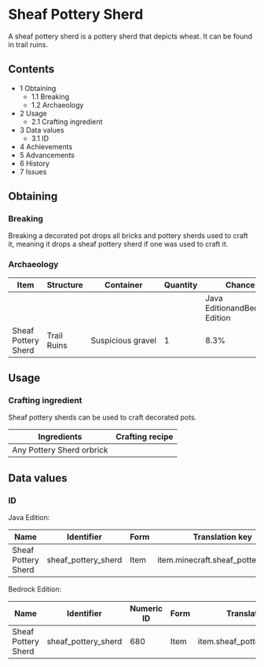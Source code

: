 # Sheaf Pottery Sherd
A sheaf pottery sherd is a pottery sherd that depicts wheat. It can be found in trail ruins.

## Contents
- 1 Obtaining
	- 1.1 Breaking
	- 1.2 Archaeology
- 2 Usage
	- 2.1 Crafting ingredient
- 3 Data values
	- 3.1 ID
- 4 Achievements
- 5 Advancements
- 6 History
- 7 Issues

## Obtaining
### Breaking
Breaking a decorated pot drops all bricks and pottery sherds used to craft it, meaning it drops a sheaf pottery sherd if one was used to craft it.

### Archaeology
| Item                | Structure   | Container         | Quantity | Chance                         |
|---------------------|-------------|-------------------|----------|--------------------------------|
|                     |             |                   |          | Java EditionandBedrock Edition |
| Sheaf Pottery Sherd | Trail Ruins | Suspicious gravel | 1        | 8.3%                           |

## Usage
### Crafting ingredient
Sheaf pottery sherds can be used to craft decorated pots.

| Ingredients               | Crafting recipe |
|---------------------------|-----------------|
| Any Pottery Sherd orbrick |                 |

## Data values
### ID
Java Edition:

| Name                | Identifier          | Form | Translation key                    |
|---------------------|---------------------|------|------------------------------------|
| Sheaf Pottery Sherd | sheaf_pottery_sherd | Item | item.minecraft.sheaf_pottery_sherd |

Bedrock Edition:

| Name                | Identifier          | Numeric ID | Form | Translation key               |
|---------------------|---------------------|------------|------|-------------------------------|
| Sheaf Pottery Sherd | sheaf_pottery_sherd | 680        | Item | item.sheaf_pottery_sherd.name |

